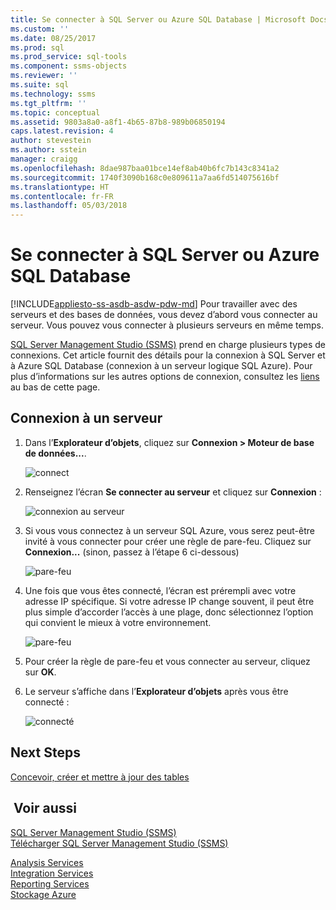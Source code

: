 ```yaml
---
title: Se connecter à SQL Server ou Azure SQL Database | Microsoft Docs
ms.custom: ''
ms.date: 08/25/2017
ms.prod: sql
ms.prod_service: sql-tools
ms.component: ssms-objects
ms.reviewer: ''
ms.suite: sql
ms.technology: ssms
ms.tgt_pltfrm: ''
ms.topic: conceptual
ms.assetid: 9803a8a0-a8f1-4b65-87b8-989b06850194
caps.latest.revision: 4
author: stevestein
ms.author: sstein
manager: craigg
ms.openlocfilehash: 8dae987baa01bce14ef8ab40b6fc7b143c8341a2
ms.sourcegitcommit: 1740f3090b168c0e809611a7aa6fd514075616bf
ms.translationtype: HT
ms.contentlocale: fr-FR
ms.lasthandoff: 05/03/2018
---
```

# <a name="connect-to-a-sql-server-or-azure-sql-database"></a>Se connecter à SQL Server ou Azure SQL Database
[!INCLUDE[appliesto-ss-asdb-asdw-pdw-md](../../includes/appliesto-ss-asdb-asdw-pdw-md.md)]
Pour travailler avec des serveurs et des bases de données, vous devez d’abord vous connecter au serveur. Vous pouvez vous connecter à plusieurs serveurs en même temps.

[SQL Server Management Studio (SSMS)](../download-sql-server-management-studio-ssms.md) prend en charge plusieurs types de connexions. Cet article fournit des détails pour la connexion à SQL Server et à Azure SQL Database (connexion à un serveur logique SQL Azure). Pour plus d’informations sur les autres options de connexion, consultez les [liens](#see-also) au bas de cette page.
  
## <a name="connecting-to-a-server"></a>Connexion à un serveur  

1. Dans l’**Explorateur d’objets**, cliquez sur **Connexion > Moteur de base de données...**.

   ![connect](../media/connect-to-server/connect-db-engine.png)

1. Renseignez l’écran **Se connecter au serveur** et cliquez sur **Connexion** :

   ![connexion au serveur](../media/connect-to-server/connect.png)

1. Si vous vous connectez à un serveur SQL Azure, vous serez peut-être invité à vous connecter pour créer une règle de pare-feu. Cliquez sur **Connexion...** (sinon, passez à l’étape 6 ci-dessous)

   ![pare-feu](../media/connect-to-server/firewall-rule-sign-in.png)

1. Une fois que vous êtes connecté, l’écran est prérempli avec votre adresse IP spécifique. Si votre adresse IP change souvent, il peut être plus simple d’accorder l’accès à une plage, donc sélectionnez l’option qui convient le mieux à votre environnement. 

   ![pare-feu](../media/connect-to-server/new-firewall-rule.png)

1. Pour créer la règle de pare-feu et vous connecter au serveur, cliquez sur **OK**.

1. Le serveur s’affiche dans l’**Explorateur d’objets** après vous être connecté :

   ![connecté](../media/connect-to-server/connected.png)

## <a name="next-steps"></a>Next Steps

[Concevoir, créer et mettre à jour des tables](../visual-db-tools/design-tables-visual-database-tools.md)

## <a name="see-also"></a> Voir aussi

[SQL Server Management Studio (SSMS)](../sql-server-management-studio-ssms.md)  
[Télécharger SQL Server Management Studio (SSMS)](../download-sql-server-management-studio-ssms.md)

[Analysis Services](https://docs.microsoft.com/sql/analysis-services/instances/connect-to-analysis-services)  
[Integration Services](https://docs.microsoft.com/sql/integration-services/sql-server-integration-services)  
[Reporting Services](https://docs.microsoft.com/sql/reporting-services/tools/connect-to-a-report-server-in-management-studio)  
[Stockage Azure](../f1-help/connect-to-microsoft-azure-storage.md)  
